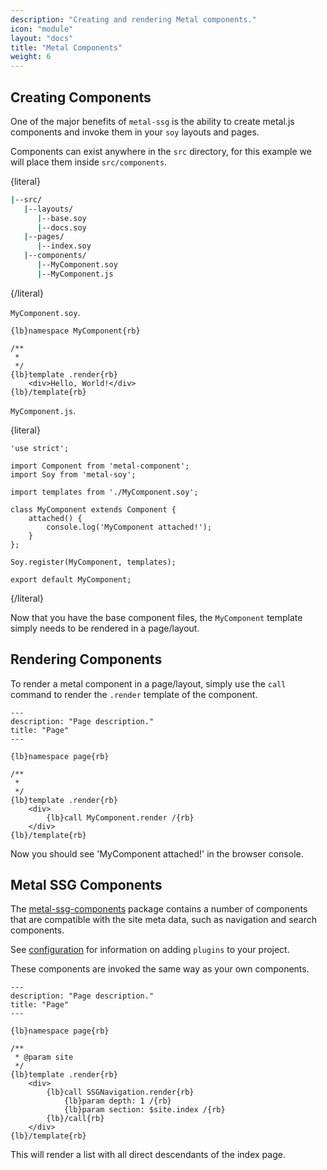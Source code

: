 ```yaml
---
description: "Creating and rendering Metal components."
icon: "module"
layout: "docs"
title: "Metal Components"
weight: 6
---
```


<article id="creating">

## Creating Components

One of the major benefits of `metal-ssg` is the ability to create metal.js
components and invoke them in your `soy` layouts and pages.

Components can exist anywhere in the `src` directory, for this example we will
place them inside `src/components`.

{literal}

```bash
|--src/
   |--layouts/
	  |--base.soy
	  |--docs.soy
   |--pages/
	  |--index.soy
   |--components/
	  |--MyComponent.soy
	  |--MyComponent.js
```

{/literal}

`MyComponent.soy`.

```soy
{lb}namespace MyComponent{rb}

/**
 *
 */
{lb}template .render{rb}
	<div>Hello, World!</div>
{lb}/template{rb}
```

`MyComponent.js`.

{literal}

```
'use strict';

import Component from 'metal-component';
import Soy from 'metal-soy';

import templates from './MyComponent.soy';

class MyComponent extends Component {
	attached() {
		console.log('MyComponent attached!');
	}
};

Soy.register(MyComponent, templates);

export default MyComponent;
```

{/literal}

Now that you have the base component files, the `MyComponent` template simply
needs to be rendered in a page/layout.

</article>

<article id="rendering">

## Rendering Components

To render a metal component in a page/layout, simply use the `call` command to
render the `.render` template of the component.

```soy
---
description: "Page description."
title: "Page"
---

{lb}namespace page{rb}

/**
 *
 */
{lb}template .render{rb}
	<div>
		{lb}call MyComponent.render /{rb}
	</div>
{lb}/template{rb}
```

Now you should see 'MyComponent attached!' in the browser console.

</article>

<article id="metal_sgg_components">

## Metal SSG Components

The [metal-ssg-components](https://github.com/Robert-Frampton/metal-ssg-components) package
contains a number of components that are compatible with the site meta data,
such as navigation and search components.

See [configuration](/docs/tasks.html#configuration) for information on
adding `plugins` to your project.

These components are invoked the same way as your own components.

```soy
---
description: "Page description."
title: "Page"
---

{lb}namespace page{rb}

/**
 * @param site
 */
{lb}template .render{rb}
	<div>
		{lb}call SSGNavigation.render{rb}
			{lb}param depth: 1 /{rb}
			{lb}param section: $site.index /{rb}
		{lb}/call{rb}
	</div>
{lb}/template{rb}
```

This will render a list with all direct descendants of the index page.

</article>
